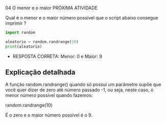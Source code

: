 









04
O menor e o maior
PRÓXIMA ATIVIDADE

Qual é o menor e o maior número possível que o script abaixo consegue imprimir ?

~~~~python
import random

aleatorio = random.randrange(10)
print(aleatorio)
~~~~


- RESPOSTA CORRETA:
Menor: 0 e Maior: 9




## Explicação detalhada

A função random.randrange() quando só possuí um parâmetro supõe que você quer dizer de zero até número passado -1, ou seja, neste caso, o menor número possível quando fazemos:

random.randrange(10)

É o zero e o maior número possível é o 9.